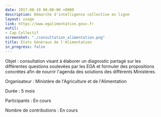 ```yaml
---
date: 2017-08-10 00:00:00 +0000
description: Démarche d'intelligence collective en ligne
layout: usage
link: https://www.egalimentation.gouv.fr
outil:
- Cap Collectif
screenshot: "./consultation_alimentation.png"
title: Etats Généraux de l'Alimentation
in_progress: false
---
```



Objet : consultation visant à élaborer un diagnostic partagé sur les différentes questions soulevées par les EGA et formuler des propositions concrètes afin de nourrir l'agenda des solutions des différents Ministères.

Organisateur : Ministère de l'Agriculture et de l'Alimentation

Durée : 5 mois

Participants : En cours

Nombre de contributions : En cours
